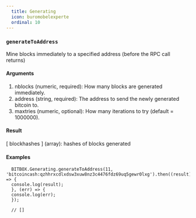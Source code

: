```yaml
---
  title: Generating
  icon: buromobelexperte
  ordinal: 10
---
```


### `generateToAddress`

Mine blocks immediately to a specified address (before the RPC call returns)

#### Arguments

1.  nblocks (numeric, required): How many blocks are generated immediately.
2.  address (string, required): The address to send the newly generated bitcoin to.
3.  maxtries (numeric, optional): How many iterations to try (default = 1000000).

#### Result

\[ blockhashes \] (array): hashes of blocks generated

#### Examples


      BITBOX.Generating.generateToAddress(11, 'bitcoincash:qzhhrxcdlxdsw3xuw8nz3c4476fdz69uq5gewr0lxg').then((result) => {
      console.log(result);
      }, (err) => {
      console.log(err);
      });

      // []
